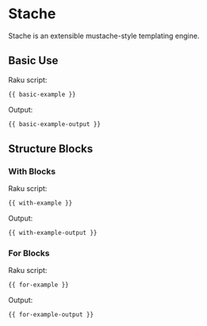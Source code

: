 
# Stache

Stache is an extensible mustache-style templating engine.

## Basic Use

Raku script:

```raku
{{ basic-example }}
```

Output:

```raku
{{ basic-example-output }}
```

## Structure Blocks

### With Blocks

Raku script:

```raku
{{ with-example }}
```

Output:

```raku
{{ with-example-output }}
```

### For Blocks

Raku script:

```raku
{{ for-example }}
```

Output:

```txt
{{ for-example-output }}
```

